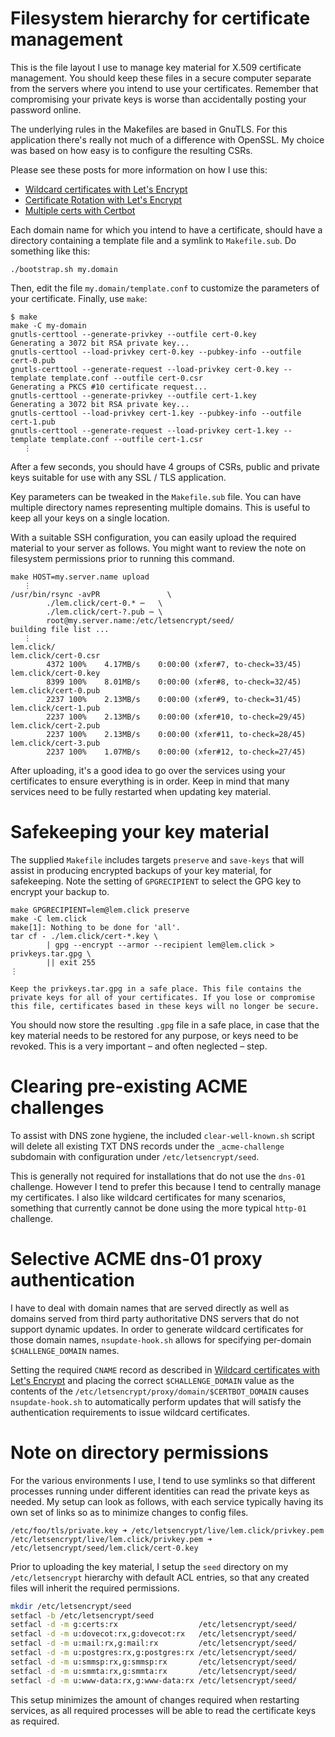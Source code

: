 # Filesystem hierarchy for certificate management

This is the file layout I use to manage key material for X.509 certificate management. You should keep these files in a secure computer separate from the servers where you intend to use your certificates. Remember that compromising your private keys is worse than accidentally posting your password online.

The underlying rules in the Makefiles are based in GnuTLS. For this application there's really not much of a difference with OpenSSL. My choice was based on how easy is to configure the resulting CSRs.

Please see these posts for more information on how I use this:

* [Wildcard certificates with Let's Encrypt](https://lem.click/post/wildcard-certificates-with-letsencrypt/)
* [Certificate Rotation with Let's Encrypt](https://lem.click/post/certificate-rotation-with-letsencrypt/)
* [Multiple certs with Certbot](https://lem.click/post/multiple-certs-with-certbot/)

Each domain name for which you intend to have a certificate, should have a directory containing a template file and a symlink to `Makefile.sub`. Do something like this:

```
./bootstrap.sh my.domain
```

Then, edit the file `my.domain/template.conf` to customize the parameters of your certificate. Finally, use `make`:

```
$ make
make -C my-domain
gnutls-certtool --generate-privkey --outfile cert-0.key
Generating a 3072 bit RSA private key...
gnutls-certtool --load-privkey cert-0.key --pubkey-info --outfile cert-0.pub
gnutls-certtool --generate-request --load-privkey cert-0.key --template template.conf --outfile cert-0.csr
Generating a PKCS #10 certificate request...
gnutls-certtool --generate-privkey --outfile cert-1.key
Generating a 3072 bit RSA private key...
gnutls-certtool --load-privkey cert-1.key --pubkey-info --outfile cert-1.pub
gnutls-certtool --generate-request --load-privkey cert-1.key --template template.conf --outfile cert-1.csr
   ⋮
```

After a few seconds, you should have 4 groups of CSRs, public and private keys suitable for use with any SSL / TLS application.

Key parameters can be tweaked in the `Makefile.sub` file. You can have multiple directory names representing multiple domains. This is useful to keep all your keys on a single location.

With a suitable SSH configuration, you can easily upload the required material to your server as follows. You might want to review the note on filesystem permissions prior to running this command.

```
make HOST=my.server.name upload
   ⋮
/usr/bin/rsync -avPR               \
		./lem.click/cert-0.* ⋯   \
		./lem.click/cert-?.pub ⋯ \
		root@my.server.name:/etc/letsencrypt/seed/
building file list ...
   ⋮
lem.click/
lem.click/cert-0.csr
        4372 100%    4.17MB/s    0:00:00 (xfer#7, to-check=33/45)
lem.click/cert-0.key
        8399 100%    8.01MB/s    0:00:00 (xfer#8, to-check=32/45)
lem.click/cert-0.pub
        2237 100%    2.13MB/s    0:00:00 (xfer#9, to-check=31/45)
lem.click/cert-1.pub
        2237 100%    2.13MB/s    0:00:00 (xfer#10, to-check=29/45)
lem.click/cert-2.pub
        2237 100%    2.13MB/s    0:00:00 (xfer#11, to-check=28/45)
lem.click/cert-3.pub
        2237 100%    1.07MB/s    0:00:00 (xfer#12, to-check=27/45)
```

After uploading, it's a good idea to go over the services using your certificates to ensure everything is in order. Keep in mind that many services need to be fully restarted when updating key material.

# Safekeeping your key material

The supplied `Makefile` includes targets `preserve` and `save-keys` that will assist in producing encrypted backups of your key material, for safekeeping. Note the setting of `GPGRECIPIENT` to select the GPG key to encrypt your backup to.

```
make GPGRECIPIENT=lem@lem.click preserve
make -C lem.click
make[1]: Nothing to be done for 'all'.
tar cf - ./lem.click/cert-*.key \
		| gpg --encrypt --armor --recipient lem@lem.click > privkeys.tar.gpg \
		|| exit 255
⋮

Keep the privkeys.tar.gpg in a safe place. This file contains the
private keys for all of your certificates. If you lose or compromise
this file, certificates based in these keys will no longer be secure.
```

You should now store the resulting `.gpg` file in a safe place, in case that the key material needs to be restored for any purpose, or keys need to be revoked. This is a very important – and often neglected – step.

# Clearing pre-existing ACME challenges

To assist with DNS zone hygiene, the included `clear-well-known.sh` script will delete all existing TXT DNS records under the `_acme-challenge` subdomain with configuration under `/etc/letsencrypt/seed`.

This is generally not required for installations that do not use the `dns-01` challenge. However I tend to prefer this because I tend to centrally manage my certificates. I also like wildcard certificates for many scenarios, something that currently cannot be done using the more typical `http-01` challenge.

# Selective ACME dns-01 proxy authentication

I have to deal with domain names that are served directly as well as domains served from third party authoritative DNS servers that do not support dynamic updates. In order to generate wildcard certificates for those domain names, `nsupdate-hook.sh` allows for specifying per-domain `$CHALLENGE_DOMAIN` names.

Setting the required `CNAME` record as described in [Wildcard certificates with Let's Encrypt](https://lem.click/post/wildcard-certificates-with-letsencrypt/) and placing the correct `$CHALLENGE_DOMAIN` value as the contents of the `/etc/letsencrypt/proxy/domain/$CERTBOT_DOMAIN` causes `nsupdate-hook.sh` to automatically perform updates that will satisfy the authentication requirements to issue wildcard certificates.

# Note on directory permissions

For the various environments I use, I tend to use symlinks so that different processes running under different identities can read the private keys as needed. My setup can look as follows, with each service typically having its own set of links so as to minimize changes to config files.

```
/etc/foo/tls/private.key ➜ /etc/letsencrypt/live/lem.click/privkey.pem
/etc/letsencrypt/live/lem.click/privkey.pem ➜ /etc/letsencrypt/seed/lem.click/cert-0.key
```

Prior to uploading the key material, I setup the `seed` directory on my `/etc/letsencrypt` hierarchy with default ACL entries, so that any created files will inherit the required permissions.

```bash
mkdir /etc/letsencrypt/seed
setfacl -b /etc/letsencrypt/seed
setfacl -d -m g:certs:rx                  /etc/letsencrypt/seed/
setfacl -d -m u:dovecot:rx,g:dovecot:rx   /etc/letsencrypt/seed/
setfacl -d -m u:mail:rx,g:mail:rx         /etc/letsencrypt/seed/
setfacl -d -m u:postgres:rx,g:postgres:rx /etc/letsencrypt/seed/
setfacl -d -m u:smmsp:rx,g:smmsp:rx       /etc/letsencrypt/seed/
setfacl -d -m u:smmta:rx,g:smmta:rx       /etc/letsencrypt/seed/
setfacl -d -m u:www-data:rx,g:www-data:rx /etc/letsencrypt/seed/
```

This setup minimizes the amount of changes required when restarting services, as all required processes will be able to read the certificate keys as required.
